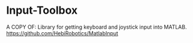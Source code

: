 # Input-Toolbox
A COPY OF: Library for getting keyboard and joystick input into MATLAB. https://github.com/HebiRobotics/MatlabInput
